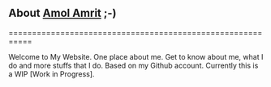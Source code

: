 ## About [**Amol Amrit**](https://amolamrit.github.io/) ;-)
===========================================================

Welcome to My Website. One place about me. Get to know about me, what I do and more stuffs that I do. Based on my Github account. Currently this is a WIP [Work in Progress].




